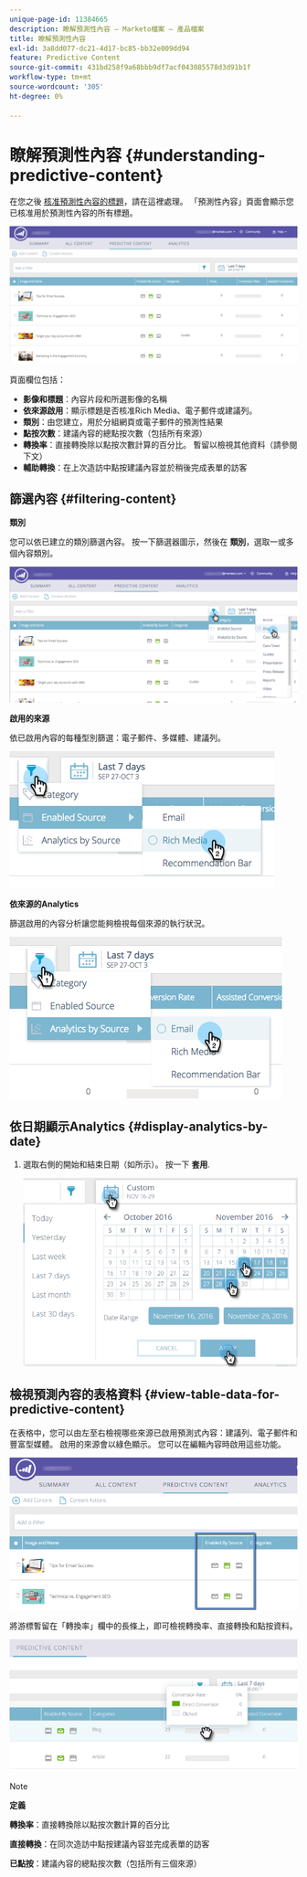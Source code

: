 ```yaml
---
unique-page-id: 11384665
description: 瞭解預測性內容 — Marketo檔案 — 產品檔案
title: 瞭解預測性內容
exl-id: 3a8dd077-dc21-4d17-bc85-bb32e009dd94
feature: Predictive Content
source-git-commit: 431bd258f9a68bbb9df7acf043085578d3d91b1f
workflow-type: tm+mt
source-wordcount: '305'
ht-degree: 0%

---
```


# 瞭解預測性內容 {#understanding-predictive-content}

在您之後 [核准預測性內容的標題](/help/marketo/product-docs/predictive-content/working-with-all-content/approve-a-title-for-predictive-content.md)，請在這裡處理。 「預測性內容」頁面會顯示您已核准用於預測性內容的所有標題。

![](assets/image2017-10-3-9-3a21-3a38.png)

頁面欄位包括：

* **影像和標題**：內容片段和所選影像的名稱
* **依來源啟用**：顯示標題是否核准Rich Media、電子郵件或建議列。
* **類別**：由您建立，用於分組網頁或電子郵件的預測性結果
* **點按次數**：建議內容的總點按次數（包括所有來源）
* **轉換率**：直接轉換除以點按次數計算的百分比。 暫留以檢視其他資料（請參閱下文）
* **輔助轉換**：在上次造訪中點按建議內容並於稍後完成表單的訪客

## 篩選內容 {#filtering-content}

**類別**

您可以依已建立的類別篩選內容。 按一下篩選器圖示，然後在 **類別**，選取一或多個內容類別。

![](assets/image2017-10-3-9-3a24-3a38.png)

**啟用的來源**

依已啟用內容的每種型別篩選：電子郵件、多媒體、建議列。

![](assets/image2017-10-3-9-3a25-3a9.png)

**依來源的Analytics**

篩選啟用的內容分析讓您能夠檢視每個來源的執行狀況。

![](assets/image2017-10-3-9-3a25-3a34.png)

## 依日期顯示Analytics {#display-analytics-by-date}

1. 選取右側的開始和結束日期（如所示）。 按一下 **套用**.

   ![](assets/predictive-content-filter-by-date-hands.png)

## 檢視預測內容的表格資料 {#view-table-data-for-predictive-content}

在表格中，您可以由左至右檢視哪些來源已啟用預測式內容：建議列、電子郵件和豐富型媒體。 啟用的來源會以綠色顯示。 您可以在編輯內容時啟用這些功能。

![](assets/image2017-10-3-9-3a26-3a25.png)

將游標暫留在「轉換率」欄中的長條上，即可檢視轉換率、直接轉換和點按資料。

![](assets/predictive-content-conversion-rate-popup-hand.png)

>[!NOTE]
>
>**定義**
>
>**轉換率**：直接轉換除以點按次數計算的百分比
>
>**直接轉換**：在同次造訪中點按建議內容並完成表單的訪客
>
>**已點按**：建議內容的總點按次數（包括所有三個來源）
